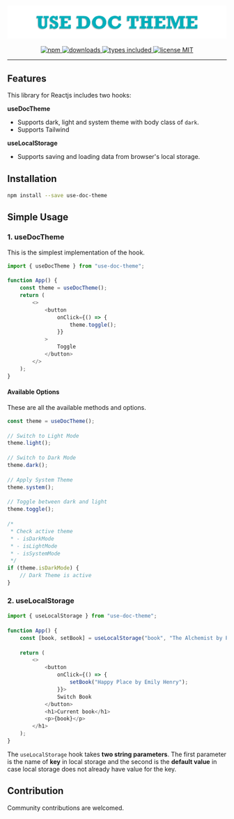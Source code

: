 ![Use Doc Theme](usedoctheme-logo.png)

<div align="center">
  <a href="https://www.npmjs.com/package/use-doc-theme">
    <img alt="npm" src="https://img.shields.io/npm/v/use-doc-theme.svg" />
  </a>
  <a href="https://npmjs.org/package/use-doc-theme">
    <img alt="downloads" src="https://badgen.net/npm/dm/use-doc-theme" />
  </a>
  <a href="https://npmjs.org/package/use-doc-theme">
    <img alt="types included" src="https://badgen.net/npm/types/use-doc-theme" />
  </a>
  <a href="https://npmjs.org/package/use-doc-theme">
    <img alt="license MIT" src="https://badgen.net/npm/license/use-doc-theme" />
  </a>
</div>

---

## Features

This library for Reactjs includes two hooks:

**useDocTheme**

-   Supports dark, light and system theme with body class of `dark`.
-   Supports Tailwind

**useLocalStorage**

-   Supports saving and loading data from browser's local storage.

## Installation

```bash
npm install --save use-doc-theme
```

## Simple Usage

### 1. useDocTheme

This is the simplest implementation of the hook.

```javascript
import { useDocTheme } from "use-doc-theme";

function App() {
	const theme = useDocTheme();
	return (
		<>
			<button
				onClick={() => {
					theme.toggle();
				}}
			>
				Toggle
			</button>
		</>
	);
}
```

#### Available Options

These are all the available methods and options.

```javascript
const theme = useDocTheme();

// Switch to Light Mode
theme.light();

// Switch to Dark Mode
theme.dark();

// Apply System Theme
theme.system();

// Toggle between dark and light
theme.toggle();

/*
 * Check active theme
 * - isDarkMode
 * - isLightMode
 * - isSystemMode
 */
if (theme.isDarkMode) {
	// Dark Theme is active
}
```

### 2. useLocalStorage

```javascript
import { useLocalStorage } from "use-doc-theme";

function App() {
    const [book, setBook] = useLocalStorage("book", "The Alchemist by Paulo Coelho");

    return (
        <>
            <button
                onClick={() => {
                    setBook("Happy Place by Emily Henry");
                }}>
                Switch Book
            </button>
            <h1>Current book</h1>
            <p>{book}</p>
        </h1>
    );
}
```

The `useLocalStorage` hook takes **two string parameters**. The first parameter is the name of **key** in local storage and the second is the **default value** in case local storage does not already have value for the key.

## Contribution

Community contributions are welcomed.
